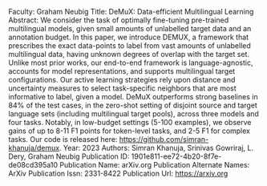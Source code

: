 Faculty: Graham Neubig
Title: DeMuX: Data-efficient Multilingual Learning
Abstract: We consider the task of optimally fine-tuning pre-trained multilingual models, given small amounts of unlabelled target data and an annotation budget. In this paper, we introduce DEMUX, a framework that prescribes the exact data-points to label from vast amounts of unlabelled multilingual data, having unknown degrees of overlap with the target set. Unlike most prior works, our end-to-end framework is language-agnostic, accounts for model representations, and supports multilingual target configurations. Our active learning strategies rely upon distance and uncertainty measures to select task-specific neighbors that are most informative to label, given a model. DeMuX outperforms strong baselines in 84% of the test cases, in the zero-shot setting of disjoint source and target language sets (including multilingual target pools), across three models and four tasks. Notably, in low-budget settings (5-100 examples), we observe gains of up to 8-11 F1 points for token-level tasks, and 2-5 F1 for complex tasks. Our code is released here: https://github.com/simran-khanuja/demux.
Year: 2023
Authors: Simran Khanuja, Srinivas Gowriraj, L. Dery, Graham Neubig
Publication ID: 1901e811-ee72-4b20-8f7e-de08cd395a10
Publication Name: arXiv.org
Publication Alternate Names: ArXiv
Publication Issn: 2331-8422
Publication Url: https://arxiv.org
